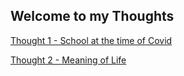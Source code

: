 ## Welcome to my Thoughts

[Thought 1 - School at the time of Covid](school_covid.md)

[Thought 2 - Meaning of Life]()
